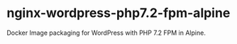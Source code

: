 # nginx-wordpress-php7.2-fpm-alpine
Docker Image packaging for WordPress with PHP 7.2 FPM in Alpine.
